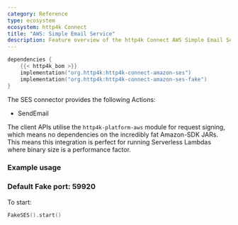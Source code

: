 ```yaml
---
category: Reference
type: ecosystem
ecosystem: http4k Connect
title: "AWS: Simple Email Service"
description: Feature overview of the http4k Connect AWS Simple Email Service modules
---
```


```kotlin
dependencies {
    {{< http4k_bom >}}
    implementation("org.http4k:http4k-connect-amazon-ses")
    implementation("org.http4k:http4k-connect-amazon-ses-fake")
}
```


The SES connector provides the following Actions:

* SendEmail

The client APIs utilise the `http4k-platform-aws` module for request signing, which means no dependencies on the incredibly fat
Amazon-SDK JARs. This means this integration is perfect for running Serverless Lambdas where binary size is a
performance factor.

### Example usage

### Default Fake port: 59920

To start:

```kotlin
FakeSES().start()
```
